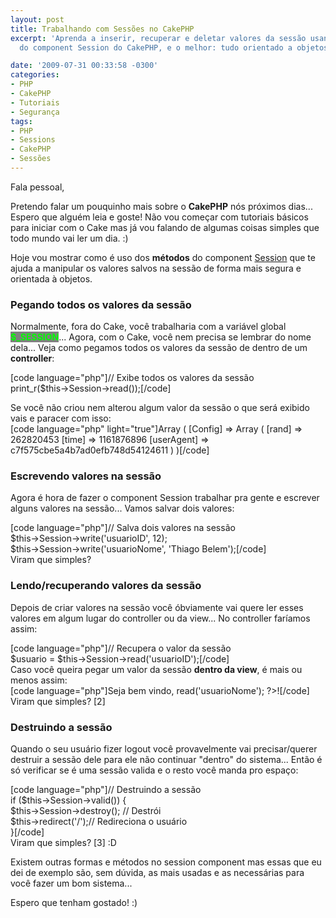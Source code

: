 ```yaml
---
layout: post
title: Trabalhando com Sessões no CakePHP
excerpt: 'Aprenda a inserir, recuperar e deletar valores da sessão usando os métodos
  do component Session do CakePHP, e o melhor: tudo orientado a objetos! :)'

date: '2009-07-31 00:33:58 -0300'
categories:
- PHP
- CakePHP
- Tutoriais
- Segurança
tags:
- PHP
- Sessions
- CakePHP
- Sessões
---
```

<p>Fala pessoal,</p>
<p>Pretendo falar um pouquinho mais sobre o <strong>CakePHP</strong> nós próximos dias... Espero que alguém leia e goste! Não vou começar com tutoriais básicos para iniciar com o Cake mas já vou falando de algumas coisas simples que todo mundo vai ler um dia. :)</p>
<p>Hoje vou mostrar como é uso dos <strong>métodos</strong> do component <a href="http://book.cakephp.org/view/173/Sessions" target="_blank">Session</a> que te ajuda a manipular os valores salvos na sessão de forma mais segura e orientada à objetos.</p>
<h3>Pegando todos os valores da sessão</h3>
<p>Normalmente, fora do Cake, você trabalharia com a variável global <strong style="background: gray; color: lime">$_SESSION</strong>... Agora, com o Cake, você nem precisa se lembrar do nome dela... Veja como pegamos todos os valores da sessão de dentro de um <strong>controller</strong>:</p>
<p>[code language="php"]// Exibe todos os valores da sessão<br />
print_r($this->Session->read());[/code]</p>
<p>Se você não criou nem alterou algum valor da sessão o que será exibido vais e paracer com isso:<br />
[code language="php" light="true"]Array ( [Config] => Array ( [rand] => 262820453 [time] => 1161876896 [userAgent] => c7f575cbe5a4b7ad0efb748d54124611 ) )[/code]</p>
<p></p>
<h3>Escrevendo valores na sessão</h3>
<p>Agora é hora de fazer o component Session trabalhar pra gente e escrever alguns valores na sessão... Vamos salvar dois valores:</p>
<p>[code language="php"]// Salva dois valores na sessão<br />
$this->Session->write('usuarioID', 12);<br />
$this->Session->write('usuarioNome', 'Thiago Belem');[/code]<br />
Viram que simples?</p>
<p></p>
<h3>Lendo/recuperando valores da sessão</h3>
<p>Depois de criar valores na sessão você óbviamente vai quere ler esses valores em algum lugar do controller ou da view... No controller faríamos assim:</p>
<p>[code language="php"]// Recupera o valor da sessão<br />
$usuario = $this->Session->read('usuarioID');[/code]<br />
Caso você queira pegar um valor da sessão <strong>dentro da view</strong>, é mais ou menos assim:<br />
[code language="php"]Seja bem vindo, <?php echo $session->read('usuarioNome'); ?>![/code]<br />
Viram que simples? [2]</p>
<p></p>
<h3>Destruindo a sessão</h3>
<p>Quando o seu usuário fizer logout você provavelmente vai precisar/querer destruir a sessão dele para ele não continuar "dentro" do sistema... Então é só verificar se é uma sessão valida e o resto você manda pro espaço:</p>
<p>[code language="php"]// Destruindo a sessão<br />
if ($this->Session->valid()) {<br />
	$this->Session->destroy(); // Destrói<br />
	$this->redirect('/');// Redireciona o usuário<br />
}[/code]<br />
Viram que simples? [3] :D</p>
<p>Existem outras formas e métodos no session component mas essas que eu dei de exemplo são, sem dúvida, as mais usadas e as necessárias para você fazer um bom sistema...</p>
<p>Espero que tenham gostado! :)</p>
